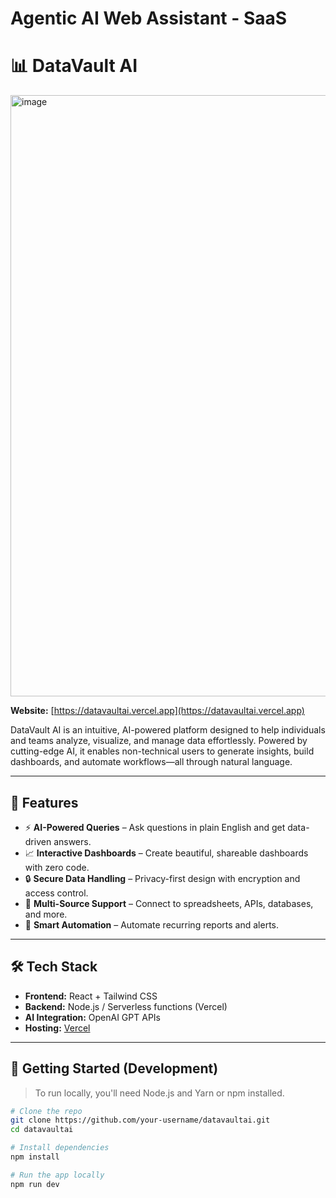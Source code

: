 # Agentic AI Web Assistant - SaaS
# 📊 DataVault AI
<img width="1904" height="962" alt="image" src="https://github.com/user-attachments/assets/945ec22c-ec6d-4cc9-80c4-0fb02d31e0af" />

**Website:** [https://datavaultai.vercel.app](https://datavaultai.vercel.app)

DataVault AI is an intuitive, AI-powered platform designed to help individuals and teams analyze, visualize, and manage data effortlessly. Powered by cutting-edge AI, it enables non-technical users to generate insights, build dashboards, and automate workflows—all through natural language.

---

## 🚀 Features

- ⚡️ **AI-Powered Queries** – Ask questions in plain English and get data-driven answers.
- 📈 **Interactive Dashboards** – Create beautiful, shareable dashboards with zero code.
- 🔒 **Secure Data Handling** – Privacy-first design with encryption and access control.
- 📁 **Multi-Source Support** – Connect to spreadsheets, APIs, databases, and more.
- 🤖 **Smart Automation** – Automate recurring reports and alerts.

---

## 🛠 Tech Stack

- **Frontend:** React + Tailwind CSS
- **Backend:** Node.js / Serverless functions (Vercel)
- **AI Integration:** OpenAI GPT APIs
- **Hosting:** [Vercel](https://vercel.com/)

---

## 🧠 Getting Started (Development)

> To run locally, you'll need Node.js and Yarn or npm installed.

```bash
# Clone the repo
git clone https://github.com/your-username/datavaultai.git
cd datavaultai

# Install dependencies
npm install

# Run the app locally
npm run dev


